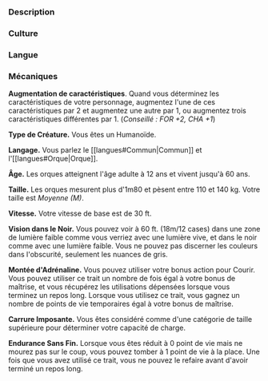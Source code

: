 
### Description

### Culture

### Langue

### Mécaniques

**Augmentation de caractéristiques**. Quand vous déterminez les caractéristiques de votre personnage, augmentez l'une de ces caractéristiques par 2 et augmentez une autre par 1, ou augmentez trois caractéristiques différentes par 1. (*Conseillé : FOR +2, CHA +1*)

**Type de Créature.** Vous êtes un Humanoïde.

**Langage.** Vous parlez le [[langues#Commun|Commun]] et l'[[langues#Orque|Orque]].

**Âge.** Les orques atteignent l'âge adulte à 12 ans et vivent jusqu'à 60 ans.

**Taille.** Les orques mesurent plus d'1m80 et pèsent entre 110 et 140 kg. Votre taille est _Moyenne (M)_.

**Vitesse.** Votre vitesse de base est de 30 ft.

__Vision dans le Noir.__ Vous pouvez voir à 60 ft. (18m/12 cases) dans une zone de lumière faible comme vous verriez avec une lumière vive, et dans le noir comme avec une lumière faible. Vous ne pouvez pas discerner les couleurs dans l'obscurité, seulement les nuances de gris.

__Montée d'Adrénaline.__ Vous pouvez utiliser votre bonus action pour Courir. Vous pouvez utiliser ce trait un nombre de fois égal à votre bonus de maîtrise, et vous récupérez les utilisations dépensées lorsque vous terminez un repos long. Lorsque vous utilisez ce trait, vous gagnez un nombre de points de vie temporaires égal à votre bonus de maîtrise.

__Carrure Imposante.__ Vous êtes considéré comme d'une catégorie de taille supérieure pour déterminer votre capacité de charge.

__Endurance Sans Fin.__ Lorsque vous êtes réduit à 0 point de vie mais ne mourez pas sur le coup, vous pouvez tomber à 1 point de vie à la place. Une fois que vous avez utilisé ce trait, vous ne pouvez le refaire avant d'avoir terminé un repos long.
